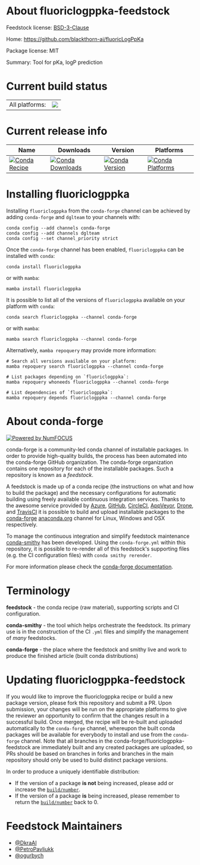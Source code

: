 About fluoriclogppka-feedstock
==============================

Feedstock license: [BSD-3-Clause](https://github.com/conda-forge/fluoriclogppka-feedstock/blob/main/LICENSE.txt)

Home: https://github.com/blackthorn-ai/fluoricLogPpKa

Package license: MIT

Summary: Tool for pKa, logP prediction

Current build status
====================


<table><tr><td>All platforms:</td>
    <td>
      <a href="https://dev.azure.com/conda-forge/feedstock-builds/_build/latest?definitionId=22343&branchName=main">
        <img src="https://dev.azure.com/conda-forge/feedstock-builds/_apis/build/status/fluoriclogppka-feedstock?branchName=main">
      </a>
    </td>
  </tr>
</table>

Current release info
====================

| Name | Downloads | Version | Platforms |
| --- | --- | --- | --- |
| [![Conda Recipe](https://img.shields.io/badge/recipe-fluoriclogppka-green.svg)](https://anaconda.org/conda-forge/fluoriclogppka) | [![Conda Downloads](https://img.shields.io/conda/dn/conda-forge/fluoriclogppka.svg)](https://anaconda.org/conda-forge/fluoriclogppka) | [![Conda Version](https://img.shields.io/conda/vn/conda-forge/fluoriclogppka.svg)](https://anaconda.org/conda-forge/fluoriclogppka) | [![Conda Platforms](https://img.shields.io/conda/pn/conda-forge/fluoriclogppka.svg)](https://anaconda.org/conda-forge/fluoriclogppka) |

Installing fluoriclogppka
=========================

Installing `fluoriclogppka` from the `conda-forge` channel can be achieved by adding `conda-forge` and `dglteam` to your channels with:

```
conda config --add channels conda-forge
conda config --add channels dglteam
conda config --set channel_priority strict
```

Once the `conda-forge` channel has been enabled, `fluoriclogppka` can be installed with `conda`:

```
conda install fluoriclogppka
```

or with `mamba`:

```
mamba install fluoriclogppka
```

It is possible to list all of the versions of `fluoriclogppka` available on your platform with `conda`:

```
conda search fluoriclogppka --channel conda-forge
```

or with `mamba`:

```
mamba search fluoriclogppka --channel conda-forge
```

Alternatively, `mamba repoquery` may provide more information:

```
# Search all versions available on your platform:
mamba repoquery search fluoriclogppka --channel conda-forge

# List packages depending on `fluoriclogppka`:
mamba repoquery whoneeds fluoriclogppka --channel conda-forge

# List dependencies of `fluoriclogppka`:
mamba repoquery depends fluoriclogppka --channel conda-forge
```


About conda-forge
=================

[![Powered by
NumFOCUS](https://img.shields.io/badge/powered%20by-NumFOCUS-orange.svg?style=flat&colorA=E1523D&colorB=007D8A)](https://numfocus.org)

conda-forge is a community-led conda channel of installable packages.
In order to provide high-quality builds, the process has been automated into the
conda-forge GitHub organization. The conda-forge organization contains one repository
for each of the installable packages. Such a repository is known as a *feedstock*.

A feedstock is made up of a conda recipe (the instructions on what and how to build
the package) and the necessary configurations for automatic building using freely
available continuous integration services. Thanks to the awesome service provided by
[Azure](https://azure.microsoft.com/en-us/services/devops/), [GitHub](https://github.com/),
[CircleCI](https://circleci.com/), [AppVeyor](https://www.appveyor.com/),
[Drone](https://cloud.drone.io/welcome), and [TravisCI](https://travis-ci.com/)
it is possible to build and upload installable packages to the
[conda-forge](https://anaconda.org/conda-forge) [anaconda.org](https://anaconda.org/)
channel for Linux, Windows and OSX respectively.

To manage the continuous integration and simplify feedstock maintenance
[conda-smithy](https://github.com/conda-forge/conda-smithy) has been developed.
Using the ``conda-forge.yml`` within this repository, it is possible to re-render all of
this feedstock's supporting files (e.g. the CI configuration files) with ``conda smithy rerender``.

For more information please check the [conda-forge documentation](https://conda-forge.org/docs/).

Terminology
===========

**feedstock** - the conda recipe (raw material), supporting scripts and CI configuration.

**conda-smithy** - the tool which helps orchestrate the feedstock.
                   Its primary use is in the construction of the CI ``.yml`` files
                   and simplify the management of *many* feedstocks.

**conda-forge** - the place where the feedstock and smithy live and work to
                  produce the finished article (built conda distributions)


Updating fluoriclogppka-feedstock
=================================

If you would like to improve the fluoriclogppka recipe or build a new
package version, please fork this repository and submit a PR. Upon submission,
your changes will be run on the appropriate platforms to give the reviewer an
opportunity to confirm that the changes result in a successful build. Once
merged, the recipe will be re-built and uploaded automatically to the
`conda-forge` channel, whereupon the built conda packages will be available for
everybody to install and use from the `conda-forge` channel.
Note that all branches in the conda-forge/fluoriclogppka-feedstock are
immediately built and any created packages are uploaded, so PRs should be based
on branches in forks and branches in the main repository should only be used to
build distinct package versions.

In order to produce a uniquely identifiable distribution:
 * If the version of a package **is not** being increased, please add or increase
   the [``build/number``](https://docs.conda.io/projects/conda-build/en/latest/resources/define-metadata.html#build-number-and-string).
 * If the version of a package **is** being increased, please remember to return
   the [``build/number``](https://docs.conda.io/projects/conda-build/en/latest/resources/define-metadata.html#build-number-and-string)
   back to 0.

Feedstock Maintainers
=====================

* [@DkraAI](https://github.com/DkraAI/)
* [@PetroPavliukk](https://github.com/PetroPavliukk/)
* [@ogurbych](https://github.com/ogurbych/)

